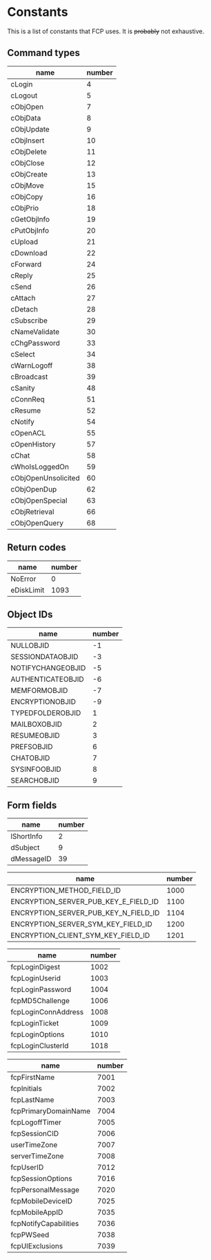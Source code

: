 # Constants
This is a list of constants that FCP uses. It is ~~probably~~ not exhaustive.

## Command types
| name | number |
| ---- | ------ |
| cLogin | 4 |
| cLogout | 5 |
| cObjOpen | 7 |
| cObjData | 8 |
| cObjUpdate | 9 |
| cObjInsert | 10 |
| cObjDelete | 11 |
| cObjClose | 12 |
| cObjCreate | 13 |
| cObjMove | 15 |
| cObjCopy | 16 |
| cObjPrio | 18 |
| cGetObjInfo | 19 |
| cPutObjInfo | 20 |
| cUpload | 21 |
| cDownload | 22 |
| cForward | 24 |
| cReply | 25 |
| cSend | 26 |
| cAttach | 27 |
| cDetach | 28 |
| cSubscribe | 29 |
| cNameValidate | 30 |
| cChgPassword | 33 |
| cSelect | 34 |
| cWarnLogoff | 38 |
| cBroadcast | 39 |
| cSanity | 48 |
| cConnReq | 51 |
| cResume | 52 |
| cNotify | 54 |
| cOpenACL | 55 |
| cOpenHistory | 57 |
| cChat | 58 |
| cWhoIsLoggedOn | 59 |
| cObjOpenUnsolicited | 60 |
| cObjOpenDup | 62 |
| cObjOpenSpecial | 63 |
| cObjRetrieval | 66 |
| cObjOpenQuery | 68 |

## Return codes
| name | number |
| ---- | ------ |
| NoError | 0 |
| eDiskLimit | 1093 |


## Object IDs
| name | number |
| ---- | ------ |
| NULLOBJID | -1 |
| SESSIONDATAOBJID | -3 |
| NOTIFYCHANGEOBJID | -5 |
| AUTHENTICATEOBJID | -6 |
| MEMFORMOBJID | -7 |
| ENCRYPTIONOBJID | -9 |
| TYPEDFOLDEROBJID | 1 |
| MAILBOXOBJID | 2 |
| RESUMEOBJID | 3 |
| PREFSOBJID | 6 |
| CHATOBJID | 7 |
| SYSINFOOBJID | 8 |
| SEARCHOBJID | 9 |


## Form fields
| name | number |
| ---- | ------ |
| lShortInfo | 2 |
| dSubject | 9 |
| dMessageID | 39 |

| name | number |
| ---- | ------ |
| ENCRYPTION_METHOD_FIELD_ID | 1000 |
| ENCRYPTION_SERVER_PUB_KEY_E_FIELD_ID | 1100 |
| ENCRYPTION_SERVER_PUB_KEY_N_FIELD_ID | 1104 |
| ENCRYPTION_SERVER_SYM_KEY_FIELD_ID | 1200 |
| ENCRYPTION_CLIENT_SYM_KEY_FIELD_ID | 1201 |

| name | number |
| ---- | ------ |
| fcpLoginDigest | 1002 |
| fcpLoginUserid | 1003 |
| fcpLoginPassword | 1004 |
| fcpMD5Challenge | 1006 |
| fcpLoginConnAddress | 1008 |
| fcpLoginTicket | 1009 |
| fcpLoginOptions | 1010 | 
| fcpLoginClusterId  | 1018 |

| name | number |
| ---- | ------ |
| fcpFirstName          | 7001 |
| fcpInitials           | 7002 |
| fcpLastName           | 7003 |
| fcpPrimaryDomainName  | 7004 |
| fcpLogoffTimer        | 7005 |
| fcpSessionCID         | 7006 |
| userTimeZone          | 7007 |
| serverTimeZone        | 7008 |
| fcpUserID             | 7012 |
| fcpSessionOptions     | 7016 |
| fcpPersonalMessage    | 7020 |
| fcpMobileDeviceID     | 7025 |
| fcpMobileAppID        | 7035 |
| fcpNotifyCapabilities | 7036 |
| fcpPWSeed             | 7038 |
| fcpUIExclusions       | 7039 |
